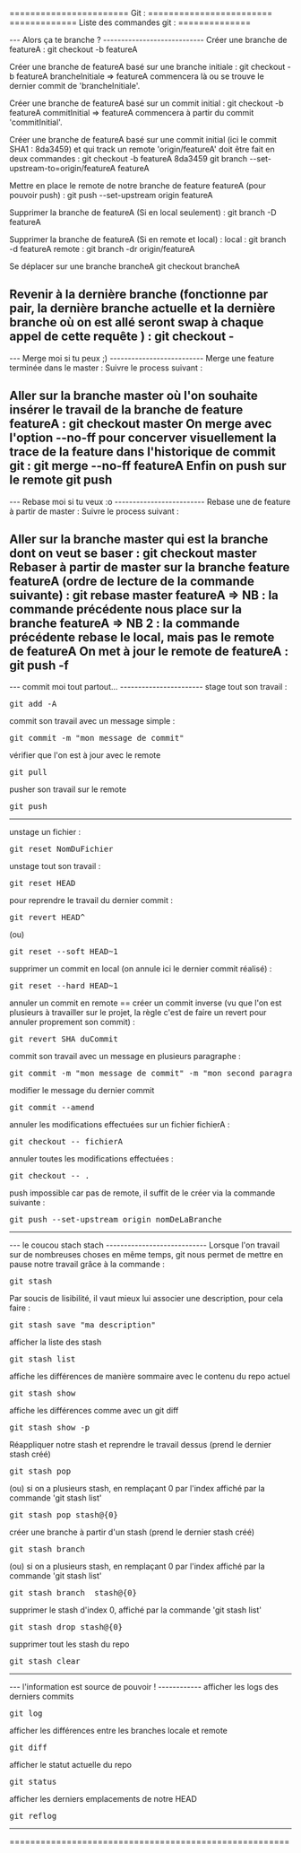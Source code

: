 ======================= Git : ========================
============= Liste des commandes git : ==============

--- Alors ça te branche ? ----------------------------
Créer une branche de featureA :
git checkout -b featureA

Créer une branche de featureA basé sur une branche initiale :
git checkout -b featureA brancheInitiale
=> featureA commencera là ou se trouve le dernier commit de 'brancheInitiale'.

Créer une branche de featureA basé sur un commit initial :
git checkout -b featureA commitInitial
=> featureA commencera à partir du commit 'commitInitial'.

Créer une branche de featureA basé sur une commit initial (ici le commit SHA1 : 8da3459) et qui track un remote 'origin/featureA' doit être fait en deux commandes :
git checkout -b featureA 8da3459
git branch --set-upstream-to=origin/featureA featureA

Mettre en place le remote de notre branche de feature featureA (pour pouvoir push) :
git push --set-upstream origin featureA

Supprimer la branche de featureA (Si en local seulement) :
git branch -D featureA

Supprimer la branche de featureA (Si en remote et local) :
local :
git branch -d featureA
remote :
git branch -dr origin/featureA

Se déplacer sur une branche brancheA
git checkout brancheA

Revenir à la dernière branche (fonctionne par pair, la dernière branche 
actuelle et la dernière branche où on est allé seront swap à chaque 
appel de cette requête ) :
git checkout -
------------------------------------------------------

--- Merge moi si tu peux ;) --------------------------
Merge une feature terminée dans le master :
Suivre le process suivant :

Aller sur la branche master où l'on souhaite insérer le travail de la branche de feature featureA :
git checkout master
On merge avec l'option --no-ff pour concerver visuellement la trace de la feature dans l'historique de commit git :
git merge --no-ff featureA
Enfin on push sur le remote
git push
------------------------------------------------------

--- Rebase moi si tu veux :o -------------------------
Rebase une de feature à partir de master :
Suivre le process suivant :

Aller sur la branche master qui est la branche dont on veut se baser :
git checkout master
Rebaser à partir de master sur la branche feature featureA (ordre de lecture de la commande suivante) :
git rebase master featureA
=> NB : la commande précédente nous place sur la branche featureA
=> NB 2 : la commande précédente rebase le local, mais pas le remote de featureA
On met à jour le remote de featureA :
git push -f
------------------------------------------------------

--- commit moi tout partout... -----------------------
stage tout son travail :
<pre>git add -A</pre>
commit son travail avec un message simple :
<pre>git commit -m "mon message de commit"</pre>
vérifier que l'on est à jour avec le remote
<pre>git pull</pre>
pusher son travail sur le remote
<pre>git push</pre>

---                                                ---

unstage un fichier :
<pre>git reset NomDuFichier</pre>
unstage tout son travail :
<pre>git reset HEAD</pre>
pour reprendre le travail du dernier commit :
<pre>git revert HEAD^</pre>
(ou)
<pre>git reset --soft HEAD~1</pre>
supprimer un commit en local (on annule ici le dernier commit réalisé) :
<pre>git reset --hard HEAD~1</pre>
annuler un commit en remote == créer un commit inverse (vu que l'on est plusieurs à travailler sur le projet, la règle c'est de faire un revert pour annuler proprement son commit) :
<pre>git revert SHA_duCommit</pre>
commit son travail avec un message en plusieurs paragraphe :
<pre>git commit -m "mon message de commit" -m "mon second paragraphe de commit"</pre>
modifier le message du dernier commit
<pre>git commit --amend</pre>
annuler les modifications effectuées sur un fichier fichierA :
<pre>git checkout -- fichierA</pre>
annuler toutes les modifications effectuées :
<pre>git checkout -- .</pre>
push impossible car pas de remote, il suffit de le créer via la commande suivante :
<pre>git push --set-upstream origin nomDeLaBranche</pre>
------------------------------------------------------

--- le coucou stach stach ----------------------------
Lorsque l'on travail sur de nombreuses choses en même temps, git nous permet de mettre en pause notre travail grâce à la commande :
<pre>git stash</pre>
Par soucis de lisibilité, il vaut mieux lui associer une description, pour cela faire :
<pre>git stash save "ma description"</pre>
afficher la liste des stash
<pre>git stash list</pre>
affiche les différences de manière sommaire avec le contenu du repo actuel
<pre>git stash show</pre>
affiche les différences comme avec un git diff
<pre>git stash show -p</pre>
Réappliquer notre stash et reprendre le travail dessus (prend le dernier stash créé)
<pre>git stash pop</pre>
(ou) si on a plusieurs stash, en remplaçant 0 par l'index affiché par la commande 'git stash list'
<pre>git stash pop stash@{0}</pre>
créer une branche à partir d'un stash (prend le dernier stash créé)
<pre>git stash branch</pre>
(ou) si on a plusieurs stash, en remplaçant 0 par l'index affiché par la commande 'git stash list'
<pre>git stash branch <name> stash@{0}</pre>
supprimer le stash d'index 0, affiché par la commande 'git stash list'
<pre>git stash drop stash@{0}</pre>
supprimer tout les stash du repo
<pre>git stash clear</pre>
------------------------------------------------------

--- l'information est source de pouvoir ! ------------
afficher les logs des derniers commits
<pre>git log</pre>
afficher les différences entre les branches locale et remote
<pre>git diff</pre>
afficher le statut actuelle du repo
<pre>git status</pre>
afficher les derniers emplacements de notre HEAD
<pre>git reflog</pre>
------------------------------------------------------
======================================================

